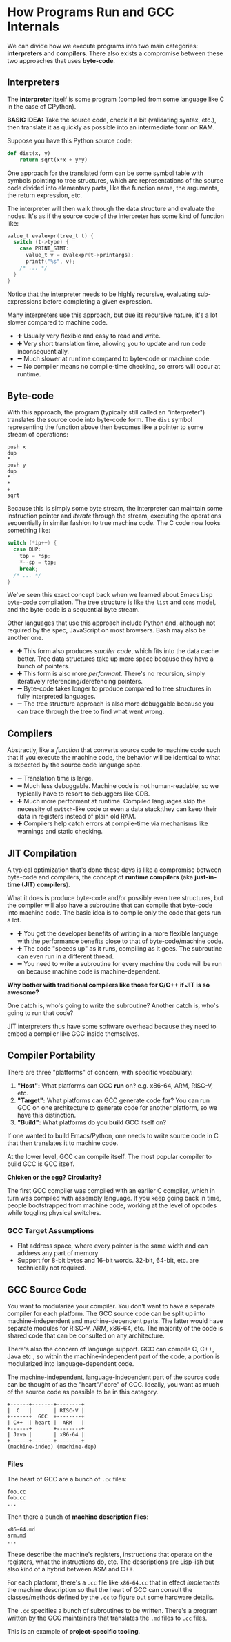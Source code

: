 # How Programs Run and GCC Internals


We can divide how we execute programs into two main categories: **interpreters** and **compilers**. There also exists a compromise between these two approaches that uses **byte-code**.


## Interpreters


The **interpreter** itself is some program (compiled from some language like C in the case of CPython).

**BASIC IDEA:** Take the source code, check it a bit (validating syntax, etc.), then translate it as quickly as possible into an intermediate form on RAM.

Suppose you have this Python source code:

```python
def dist(x, y)
    return sqrt(x*x + y*y)
```

One approach for the translated form can be some symbol table with symbols pointing to tree structures, which are representations of the source code divided into elementary parts, like the function name, the arguments, the return expression, etc.

The interpreter will then walk through the data structure and evaluate the nodes. It's as if the source code of the interpreter has some kind of function like:

```c
value_t evalexpr(tree_t t) {
  switch (t->type) {
    case PRINT_STMT:
      value_t v = evalexpr(t->printargs);
      printf("%s", v);
    /* ... */
  }
}
```

Notice that the interpreter needs to be highly recursive, evaluating sub-expressions before completing a given expression.

Many interpreters use this approach, but due its recursive nature, it's a lot slower compared to machine code.

* ➕ Usually very flexible and easy to read and write.
* ➕ Very short translation time, allowing you to update and run code inconsequentially.
* ➖ Much slower at runtime compared to byte-code or machine code.
* ➖ No compiler means no compile-time checking, so errors will occur at runtime.


## Byte-code


With this approach, the program (typically still called an "interpreter") translates the source code into byte-code form. The `dist` symbol representing the function above then becomes like a pointer to some stream of operations:

```
push x
dup
*
push y
dup
*
*
+
sqrt
```

Because this is simply some byte stream, the interpreter can maintain some instruction pointer and *iterate* through the stream, executing the operations sequentially in similar fashion to true machine code. The C code now looks something like:

```c
switch (*ip++) {
  case DUP:
    top = *sp;
    *--sp = top;
    break;
  /* ... */
}
```

We've seen this exact concept back when we learned about Emacs Lisp byte-code compilation. The tree structure is like the `list` and `cons` model, and the byte-code is a sequential byte stream.

Other languages that use this approach include Python and, although not required by the spec, JavaScript on most browsers. Bash may also be another one.

* ➕ This form also produces *smaller code*, which fits into the data cache better. Tree data structures take up more space because they have a bunch of pointers.
* ➕ This form is also more *performant*. There's no recursion, simply iteratively referencing/derefencing pointers.
* ➖ Byte-code takes longer to produce compared to tree structures in fully interpreted languages.
* ➖ The tree structure approach is also more debuggable because you can trace through the tree to find what went wrong.


## Compilers


Abstractly, like a *function* that converts source code to machine code such that if you execute the machine code, the behavior will be identical to what is expected by the source code language spec.

* ➖ Translation time is large.
* ➖ Much less debuggable. Machine code is not human-readable, so we typically have to resort to debuggers like GDB.
* ➕ Much more performant at runtime. Compiled languages skip the necessity of `switch`-like code or even a data stack;they can keep their data in registers instead of plain old RAM.
* ➕ Compilers help catch errors at compile-time via mechanisms like warnings and static checking.


## JIT Compilation


A typical optimization that's done these days is like a compromise between byte-code and compilers, the concept of **runtime compilers** (aka **just-in-time (JIT) compilers**).

What it does is produce byte-code and/or possibly even tree structures, but the compiler will also have a subroutine that can compile that byte-code into machine code. The basic idea is to compile only the code that gets run a lot.

* ➕ You get the developer benefits of writing in a more flexible language with the performance benefits close to that of byte-code/machine code.
* ➕ The code "speeds up" as it runs, compiling as it goes. The subroutine can even run in a different thread.
* ➖ You need to write a subroutine for every machine the code will be run on because machine code is machine-dependent.

**Why bother with traditional compilers like those for C/C++ if JIT is so awesome?**

One catch is, who's going to write the subroutine? Another catch is, who's going to run that code?

JIT interpreters thus have some software overhead because they need to embed a compiler like GCC inside themselves.


## Compiler Portability


There are three "platforms" of concern, with specific vocabulary:

1. **"Host":** What platforms can GCC **run** on? e.g. x86-64, ARM, RISC-V, etc.
2. **"Target":** What platforms can GCC generate code **for**? You can run GCC on one architecture to generate code for another platform, so we have this distinction.
3. **"Build":** What platforms do you **build** GCC itself on?

If one wanted to build Emacs/Python, one needs to write source code in C that then translates it to machine code.

At the lower level, GCC can compile itself. The most popular compiler to build GCC is GCC itself.

**Chicken or the egg? Circularity?**

The first GCC compiler was compiled with an earlier C compiler, which in turn was compiled with assembly language. If you keep going back in time, people bootstrapped from machine code, working at the level of opcodes while toggling physical switches.


### GCC Target Assumptions


* Flat address space, where every pointer is the same width and can address any part of memory
* Support for 8-bit bytes and 16-bit words. 32-bit, 64-bit, etc. are technically not required.


## GCC Source Code


You want to modularize your compiler. You don't want to have a separate compiler for each platform. The GCC source code can be split up into machine-independent and machine-dependent parts. The latter would have separate modules for RISC-V, ARM, x86-64, etc. The majority of the code is shared code that can be consulted on any architecture.

There's also the concern of language support. GCC can compile C, C++, Java etc., so within the machine-independent part of the code, a portion is modularized into language-dependent code.

The machine-independent, language-independent part of the source code can be thought of as the "heart"/"core" of GCC. Ideally, you want as much of the source code as possible to be in this category.

```
+------+-------+--------+
|  C   |       | RISC-V |
+------+  GCC  +--------+
| C++  | heart |  ARM   |
+------+       +--------+
| Java |       | x86-64 |
+------+-------+--------+
(machine-indep) (machine-dep)
```


### Files

The heart of GCC are a bunch of `.cc` files:

```
foo.cc
fob.cc
...
```

Then there a bunch of **machine description files**:

```
x86-64.md
arm.md
...
```

These describe the machine's registers, instructions that operate on the registers, what the instructions do, etc.
The descriptions are Lisp-ish but also kind of a hybrid between ASM and C++.

For each platform, there's a `.cc` file like `x86-64.cc` that in effect *implements* the machine description so that the heart of GCC can consult the classes/methods defined by the `.cc` to figure out some hardware details.

The `.cc` specifies a bunch of subroutines to be written. There's a program written by the GCC maintainers that translates the `.md` files to `.cc` files.

This is an example of **project-specific tooling**.
